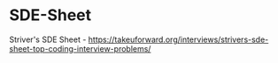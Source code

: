 # SDE-Sheet
Striver's SDE Sheet - https://takeuforward.org/interviews/strivers-sde-sheet-top-coding-interview-problems/
